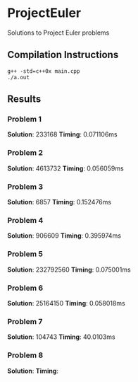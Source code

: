 # ProjectEuler
Solutions to Project Euler problems

## Compilation Instructions
```shell
g++ -std=c++0x main.cpp
./a.out
```

## Results
### Problem 1
**Solution**: 233168
**Timing**: 0.071106ms

### Problem 2
**Solution**: 4613732
**Timing**: 0.056059ms

### Problem 3
**Solution**: 6857
**Timing**: 0.152476ms

### Problem 4
**Solution**: 906609
**Timing**: 0.395974ms

### Problem 5
**Solution**: 232792560
**Timing**: 0.075001ms

### Problem 6
**Solution**: 25164150
**Timing**: 0.058018ms

### Problem 7
**Solution**: 104743
**Timing**: 40.0103ms

### Problem 8
**Solution**: 
**Timing**: 

